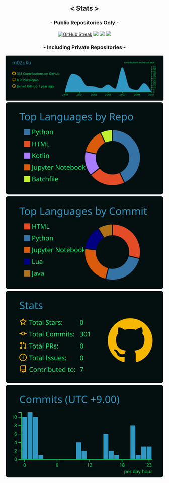 <div align="center">

<h2>&lt; Stats &gt;</h2>

<h3>- Public Repositories Only -</h3>

<a href="#"><img src="https://streak-stats.demolab.com/?user=m02uku&theme=ads-juicy-fresh&hide_total_contributions=true" alt="GitHub Streak" /></a>
<a href="#"><img src="https://github-readme-stats.vercel.app/api?username=m02uku&show_icons=true&theme=blue-green" /></a>
<a href="#"><img src="https://github-readme-stats.vercel.app/api/top-langs/?username=m02uku&layout=compact&theme=blue-green"  /></a>
<a href="#"><img src="https://github-profile-trophy.vercel.app/?username=m02uku&theme=matrix" /></a>

<h3>- Including Private Repositories -</h3>

<a href="#"><img src="https://raw.githubusercontent.com/m02uku/m02uku/main/profile-summary-card-output/blue_green/0-profile-details.svg" /></a>
<a href="#"><img src="https://raw.githubusercontent.com/m02uku/m02uku/main/profile-summary-card-output/blue_green/1-repos-per-language.svg" /></a>
<a href="#"><img src="https://raw.githubusercontent.com/m02uku/m02uku/main/profile-summary-card-output/blue_green/2-most-commit-language.svg" /></a>
<a href="#"><img src="https://raw.githubusercontent.com/m02uku/m02uku/main/profile-summary-card-output/blue_green/3-stats.svg" /></a>
<a href="#"><img src="https://raw.githubusercontent.com/m02uku/m02uku/main/profile-summary-card-output/blue_green/4-productive-time.svg" /></a>

</div>
